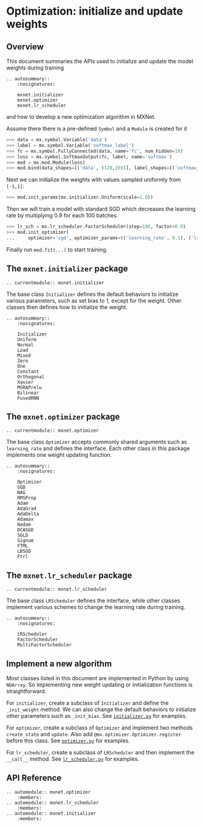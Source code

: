 <!---
  Licensed to the Apache Software Foundation (ASF) under one
  or more contributor license agreements.  See the NOTICE file
  distributed with this work for additional information
  regarding copyright ownership.  The ASF licenses this file
  to you under the Apache License, Version 2.0 (the
  "License"); you may not use this file except in compliance
  with the License.  You may obtain a copy of the License at

    http://www.apache.org/licenses/LICENSE-2.0

  Unless required by applicable law or agreed to in writing,
  software distributed under the License is distributed on an
  "AS IS" BASIS, WITHOUT WARRANTIES OR CONDITIONS OF ANY
  KIND, either express or implied.  See the License for the
  specific language governing permissions and limitations
  under the License.
-->

# Optimization: initialize and update weights

## Overview

This document summaries the APIs used to initialize and update the model weights
during training

```eval_rst
.. autosummary::
    :nosignatures:

    mxnet.initializer
    mxnet.optimizer
    mxnet.lr_scheduler
```

and how to develop a new optimization algorithm in MXNet.

Assume there there is a pre-defined ``Symbol`` and a ``Module`` is created for
it

```python
>>> data = mx.symbol.Variable('data')
>>> label = mx.symbol.Variable('softmax_label')
>>> fc = mx.symbol.FullyConnected(data, name='fc', num_hidden=10)
>>> loss = mx.symbol.SoftmaxOutput(fc, label, name='softmax')
>>> mod = mx.mod.Module(loss)
>>> mod.bind(data_shapes=[('data', (128,20))], label_shapes=[('softmax_label', (128,))])
```

Next we can initialize the weights with values sampled uniformly from
``[-1,1]``:

```python
>>> mod.init_params(mx.initializer.Uniform(scale=1.0))
```

Then we will train a model with standard SGD which decreases the learning rate
by multiplying 0.9 for each 100 batches.

```python
>>> lr_sch = mx.lr_scheduler.FactorScheduler(step=100, factor=0.9)
>>> mod.init_optimizer(
...     optimizer='sgd', optimizer_params=(('learning_rate', 0.1), ('lr_scheduler', lr_sch)))
```

Finally run ``mod.fit(...)`` to start training.

## The ``mxnet.initializer`` package

```eval_rst
.. currentmodule:: mxnet.initializer
```

The base class ``Initializer`` defines the default behaviors to initialize
various parameters, such as set bias to 1, except for the weight. Other classes
then defines how to initialize the weight.

```eval_rst
.. autosummary::
    :nosignatures:

    Initializer
    Uniform
    Normal
    Load
    Mixed
    Zero
    One
    Constant
    Orthogonal
    Xavier
    MSRAPrelu
    Bilinear
    FusedRNN
```

## The ``mxnet.optimizer`` package

```eval_rst
.. currentmodule:: mxnet.optimizer
```

The base class ``Optimizer`` accepts commonly shared arguments such as
``learning_rate`` and defines the interface. Each other class in this package
implements one weight updating function.

```eval_rst
.. autosummary::
    :nosignatures:

    Optimizer
    SGD
    NAG
    RMSProp
    Adam
    AdaGrad
    AdaDelta
    Adamax
    Nadam
    DCASGD
    SGLD
    Signum
    FTML
    LBSGD
    Ftrl
```

## The ``mxnet.lr_scheduler`` package

```eval_rst
.. currentmodule:: mxnet.lr_scheduler
```

The base class ``LRScheduler`` defines the interface, while other classes
implement various schemes to change the learning rate during training.

```eval_rst
.. autosummary::
    :nosignatures:

    LRScheduler
    FactorScheduler
    MultiFactorScheduler
```

## Implement a new algorithm

Most classes listed in this document are implemented in Python by using ``NDArray``.
So implementing new weight updating or initialization functions is
straightforward.

For `initializer`, create a subclass of ``Initializer`` and define the
`_init_weight` method. We can also change the default behaviors to initialize
other parameters such as `_init_bias`. See
[`initializer.py`](https://github.com/apache/incubator-mxnet/blob/master/python/mxnet/initializer.py)
for examples.

For ``optimizer``, create a subclass of ``Optimizer``
and implement two methods ``create_state`` and ``update``. Also add
``@mx.optimizer.Optimizer.register`` before this class. See
[`optimizer.py`](https://github.com/apache/incubator-mxnet/blob/master/python/mxnet/optimizer/optimizer.py)
for examples.

For `lr_scheduler`, create a subclass of `LRScheduler` and then implement the
`__call__` method. See
[`lr_scheduler.py`](https://github.com/apache/incubator-mxnet/blob/master/python/mxnet/lr_scheduler.py)
for examples.

## API Reference

<script type="text/javascript" src='../../../_static/js/auto_module_index.js'></script>

```eval_rst
.. automodule:: mxnet.optimizer
    :members:
.. automodule:: mxnet.lr_scheduler
    :members:
.. automodule:: mxnet.initializer
    :members:
```

<script>auto_index("api-reference");</script>
